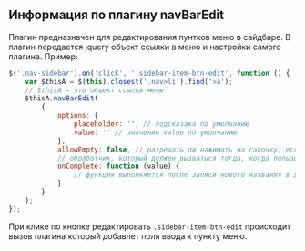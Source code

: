 ## Информация по плагину navBarEdit
Плагин предназначен для редактирования пунтков меню в сайдбаре.
В плагин передается jquery объект ссылки в меню и настройки самого плагина.
Пример:

```js
$('.nav-sidebar').on('click', '.sidebar-item-btn-edit', function () {
    var $thisA = $(this).closest('.nav>li').find('>a');
    // $thisA - это объект ссылки меню
    $thisA.navBarEdit(
        {
            options: {
                placeholder: '', // подсказака по умолчанию
                value: '' // значение value по умолчанию
            },
            allowEmpty: false, // разрешать ли нажимать на галочку, если поле для ввода пустое
            // обработчик, который должен вызваться тогда, когда пользователь нажал на галочку
            onComplete: function (value) {
                // функция выполняется после записи нового названия в дом
            }
        }
    );
});
```
При клике по кнопке редактировать `.sidebar-item-btn-edit` происходит вызов плагина который добавлет поля ввода к пункту меню.